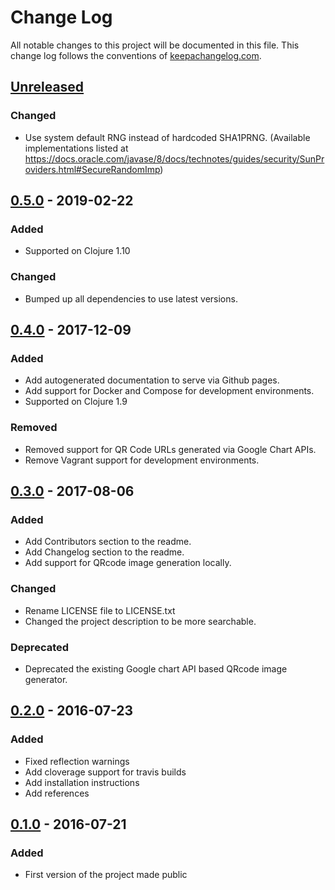 # Change Log
All notable changes to this project will be documented in this file. This change log follows the conventions of [keepachangelog.com](http://keepachangelog.com/).

## [Unreleased]
### Changed
- Use system default RNG instead of hardcoded SHA1PRNG. (Available implementations listed at https://docs.oracle.com/javase/8/docs/technotes/guides/security/SunProviders.html#SecureRandomImp)

## [0.5.0] - 2019-02-22
### Added
- Supported on Clojure 1.10

### Changed
- Bumped up all dependencies to use latest versions.

## [0.4.0] - 2017-12-09
### Added
- Add autogenerated documentation to serve via Github pages.
- Add support for Docker and Compose for development environments.
- Supported on Clojure 1.9

### Removed
- Removed support for QR Code URLs generated via Google Chart APIs.
- Remove Vagrant support for development environments.

## [0.3.0] - 2017-08-06
### Added
- Add Contributors section to the readme.
- Add Changelog section to the readme.
- Add support for QRcode image generation locally.

### Changed
- Rename LICENSE file to LICENSE.txt
- Changed the project description to be more searchable.

### Deprecated
- Deprecated the existing Google chart API based QRcode image generator.

## [0.2.0] - 2016-07-23
### Added
- Fixed reflection warnings
- Add cloverage support for travis builds
- Add installation instructions
- Add references

## [0.1.0] - 2016-07-21
### Added
- First version of the project made public

[Unreleased]: https://github.com/suvash/one-time/compare/v0.5.0...HEAD
[0.5.0]: https://github.com/suvash/one-time/compare/v0.4.0...v0.5.0
[0.4.0]: https://github.com/suvash/one-time/compare/v0.3.0...v0.4.0
[0.3.0]: https://github.com/suvash/one-time/compare/v0.2.0...v0.3.0
[0.2.0]: https://github.com/suvash/one-time/compare/v0.1.0...v0.2.0
[0.1.0]: https://github.com/suvash/one-time/compare/120f051fdf53f534acdaf9e8d100b883febca0cf...v0.1.0
